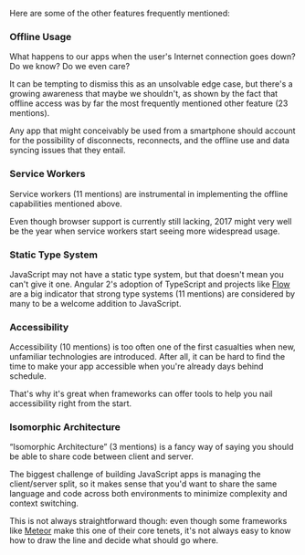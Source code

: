 Here are some of the other features frequently mentioned:

### Offline Usage

What happens to our apps when the user's Internet connection goes down? Do we know? Do we even care?

It can be tempting to dismiss this as an unsolvable edge case, but there's a growing awareness that maybe we shouldn't, as shown by the fact that offline access was by far the most frequently mentioned other feature (23 mentions). 

Any app that might conceivably be used from a smartphone should account for the possibility of disconnects, reconnects, and the offline use and data syncing issues that they entail. 

### Service Workers

Service workers (11 mentions) are instrumental in implementing the offline capabilities mentioned above. 

Even though browser support is currently still lacking, 2017 might very well be the year when service workers start seeing more widespread usage. 

### Static Type System

JavaScript may not have a static type system, but that doesn't mean you can't give it one. Angular 2's adoption of TypeScript and projects like [Flow](https://flowtype.org/) are a big indicator that strong type systems (11 mentions) are considered by many to be a welcome addition to JavaScript. 

### Accessibility

Accessibility (10 mentions) is too often one of the first casualties when new, unfamiliar technologies are introduced. After all, it can be hard to find the time to make your app accessible when you're already days behind schedule.

That's why it's great when frameworks can offer tools to help you nail accessibility right from the start.

### Isomorphic Architecture

“Isomorphic Architecture” (3 mentions) is a fancy way of saying you should be able to share code between client and server. 

The biggest challenge of building JavaScript apps is managing the client/server split, so it makes sense that you'd want to share the same language and code across both environments to minimize complexity and context switching. 

This is not always straightforward though: even though some frameworks like [Meteor](http://meteor.com) make this one of their core tenets, it's not always easy to know how to draw the line and decide what should go where. 
